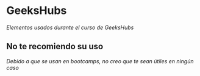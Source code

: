 # GeeksHubs

_Elementos usados durante el curso de GeeksHubs_

## No te recomiendo su uso

_Debido a que se usan en bootcamps, no creo que te sean útiles en ningún caso_
